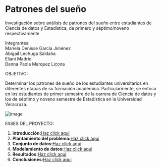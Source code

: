 # Patrones del sueño
Investigación sobre análisis de patrones del sueño entre estudiantes de Ciencia de datos y Estadística, de primero y séptimo/noveno respectivamente

Integrantes:          
Mariela Denisse García Jiménez   
Abigail Lechuga Saldaña	  
Eliani Madrid     
Danna Paola Marquez Licona  

OBJETIVO: 

Determinar los patrones de sueño de los estudiantes universitarios en diferentes etapas de su formación académica. Particularmente, se enfoca en los estudiantes
de primer semestre de la carrera de Ciencia de datos y los de séptimo y noveno semestre
de Estadística en la Universidad Veracruza. 

![image](https://github.com/user-attachments/assets/affc048d-a39b-4235-a5ed-5adf578f8699)

FASES DEL PROYECTO: 
1. **Introducción:**[Haz click aquí](Introducción.md)
3. **Plantamiento del problema:**[Haz click aqui](Planteamiento.md)
4. **Conjunto de datos:**[Haz click aqui](Conjunto.md)
5. **Modelamiento de datos:**[Haz click aqui](Modelamiento.md)
6. **Resultados:**[Haz click aqui](Resultados.md)
7. **Conclusiones:**[Haz click aqui](Conclusiones.md)

